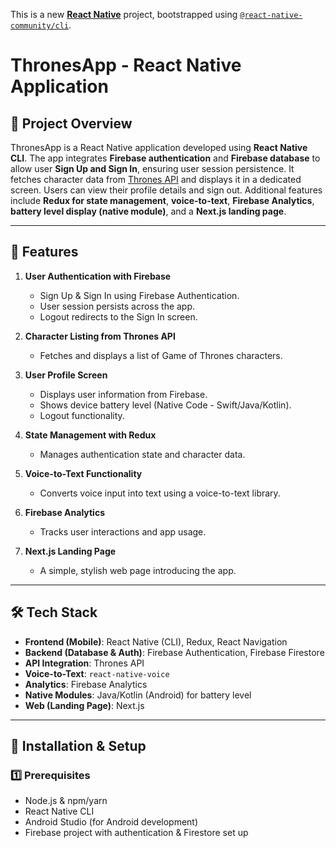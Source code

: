 This is a new [**React Native**](https://reactnative.dev) project, bootstrapped using [`@react-native-community/cli`](https://github.com/react-native-community/cli).

# ThronesApp - React Native Application

## 📌 Project Overview
ThronesApp is a React Native application developed using **React Native CLI**. The app integrates **Firebase authentication** and **Firebase database** to allow user **Sign Up and Sign In**, ensuring user session persistence. It fetches character data from [Thrones API](https://thronesapi.com/) and displays it in a dedicated screen. Users can view their profile details and sign out. Additional features include **Redux for state management**, **voice-to-text**, **Firebase Analytics**, **battery level display (native module)**, and a **Next.js landing page**.

---

## 🚀 Features
1. **User Authentication with Firebase**
   - Sign Up & Sign In using Firebase Authentication.
   - User session persists across the app.
   - Logout redirects to the Sign In screen.

2. **Character Listing from Thrones API**
   - Fetches and displays a list of Game of Thrones characters.

3. **User Profile Screen**
   - Displays user information from Firebase.
   - Shows device battery level (Native Code - Swift/Java/Kotlin).
   - Logout functionality.

4. **State Management with Redux**
   - Manages authentication state and character data.

5. **Voice-to-Text Functionality**
   - Converts voice input into text using a voice-to-text library.

6. **Firebase Analytics**
   - Tracks user interactions and app usage.

7. **Next.js Landing Page**
   - A simple, stylish web page introducing the app.

---

## 🛠️ Tech Stack
- **Frontend (Mobile)**: React Native (CLI), Redux, React Navigation
- **Backend (Database & Auth)**: Firebase Authentication, Firebase Firestore
- **API Integration**: Thrones API
- **Voice-to-Text**: `react-native-voice`
- **Analytics**: Firebase Analytics
- **Native Modules**: Java/Kotlin (Android) for battery level
- **Web (Landing Page)**: Next.js

---

## 🔧 Installation & Setup

### **1️⃣ Prerequisites**
- Node.js & npm/yarn
- React Native CLI
- Android Studio (for Android development)
- Firebase project with authentication & Firestore set up


